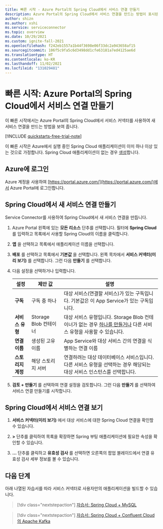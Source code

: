 ```yaml
---
title: 빠른 시작 - Azure Portal의 Spring Cloud에서 서비스 연결 만들기
description: Azure Portal의 Spring Cloud에서 서비스 연결을 만드는 방법이 표시된 빠른 시작
author: shizn
ms.author: xshi
ms.service: serviceconnector
ms.topic: overview
ms.date: 10/29/2021
ms.custom: ignite-fall-2021
ms.openlocfilehash: f242eb1557a1b44f3698e06f33dc2a943658af15
ms.sourcegitcommit: 106f5c9fa5c6d3498dd1cfe63181a7ed4125ae6d
ms.translationtype: HT
ms.contentlocale: ko-KR
ms.lasthandoff: 11/02/2021
ms.locfileid: "131029481"
---
```

# <a name="quickstart-create-a-service-connection-in-spring-cloud-from-azure-portal"></a>빠른 시작: Azure Portal의 Spring Cloud에서 서비스 연결 만들기

이 빠른 시작에서는 Azure Portal의 Spring Cloud에서 서비스 커넥터를 사용하여 새 서비스 연결을 만드는 방법을 보여 줍니다.

[!INCLUDE [quickstarts-free-trial-note](../../includes/quickstarts-free-trial-note.md)]

이 빠른 시작은 Azure에서 실행 중인 Spring Cloud 애플리케이션이 이미 하나 이상 있는 것으로 가정합니다. Spring Cloud 애플리케이션이 없는 경우 [생성](../spring-cloud/quickstart.md)합니다.

## <a name="sign-in-to-azure"></a>Azure에 로그인

Azure 계정을 사용하여 [https://portal.azure.com/](https://portal.azure.com/)에서 Azure Portal에 로그인합니다.

## <a name="create-a-new-service-connection-in-spring-cloud"></a>Spring Cloud에서 새 서비스 연결 만들기

Service Connector를 사용하여 Spring Cloud에서 새 서비스 연결을 만듭니다.

1. Azure Portal 왼쪽에 있는 **모든 리소스** 단추를 선택합니다. 필터에 **Spring Cloud** 를 입력하고 목록에서 사용할 Spring Cloud의 이름을 클릭합니다.
1. **앱** 을 선택하고 목록에서 애플리케이션 이름을 선택합니다. 
1. **배포** 를 선택하고 목록에서 **기본값** 을 선택합니다. 왼쪽 목차에서 **서비스 커넥터(미리 보기)** 를 선택합니다. 그런 다음 **만들기** 를 선택합니다.
1. 다음 설정을 선택하거나 입력합니다.

    | 설정      | 제안 값  | 설명                                        |
    | ------------ |  ------- | -------------------------------------------------- |
    | **구독** | 구독 중 하나 | 대상 서비스(연결할 서비스)가 있는 구독입니다. 기본값은 이 App Service가 있는 구독입니다. |
    | **서비스 유형** | Storage Blob 컨테이너 | 대상 서비스 유형입니다. Storage Blob 컨테이너가 없는 경우 [하나를 만들거나](../storage/blobs/storage-quickstart-blobs-portal.md) 다른 서비스 유형을 사용할 수 있습니다. |
    | **연결 이름** | 생성된 고유 이름 | App Service와 대상 서비스 간의 연결을 식별하는 연결 이름  |
    | **스토리지 계정** | 해당 스토리지 서버 | 연결하려는 대상 데이터베이스 서비스입니다. 다른 서비스 유형을 선택하는 경우 해당되는 대상 서비스 인스턴스를 선택합니다. |

4. **검토 + 만들기** 를 선택하여 연결 설정을 검토합니다. 그런 다음 **만들기** 를 선택하여 서비스 연결 만들기를 시작합니다.

## <a name="view-service-connections-in-spring-cloud"></a>Spring Cloud에서 서비스 연결 보기

1. **서비스 커넥터(미리 보기)** 에서 대상 서비스에 대한 Spring Cloud 연결을 확인할 수 있습니다.

1. **>** 단추를 클릭하여 목록을 확장하면 Spring 부팅 애플리케이션에 필요한 속성을 확인할 수 있습니다.

1. **...** 단추를 클릭하고 **유효성 검사** 를 선택하면 오른쪽의 팝업 블레이드에서 연결 유효성 검사 세부 정보를 볼 수 있습니다.

## <a name="next-steps"></a>다음 단계

아래 나열된 자습서를 따라 서비스 커넥터로 사용자만의 애플리케이션을 빌드할 수 있습니다.

> [!div class="nextstepaction"]
> [자습서: Spring Cloud + MySQL](./tutorial-java-spring-mysql.md)

> [!div class="nextstepaction"]
> [자습서: Spring Cloud + Confluent Cloud의 Apache Kafka](./tutorial-java-spring-confluent-kafka.md)
